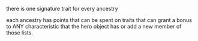 there is one signature trait for every ancestry

each ancestry has points that can be spent on traits that can grant a bonus to ANY characteristic that the hero object has or add a new member of those lists.